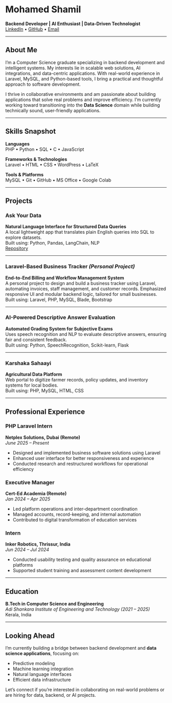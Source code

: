 # Mohamed Shamil  
**Backend Developer | AI Enthusiast | Data-Driven Technologist**  
[LinkedIn](https://www.linkedin.com/in/mohamed3shamil) • [GitHub](https://github.com/mohamed3shamil) • [Email](mailto:mhmdshamil03@gmail.com)

---

## About Me

I’m a Computer Science graduate specializing in backend development and intelligent systems. My interests lie in scalable web solutions, AI integrations, and data-centric applications. With real-world experience in Laravel, MySQL, and Python-based tools, I bring a practical and thoughtful approach to software development.

I thrive in collaborative environments and am passionate about building applications that solve real problems and improve efficiency. I’m currently working toward transitioning into the **Data Science** domain while building technically sound, user-friendly applications.

---

## Skills Snapshot

**Languages**  
PHP • Python • SQL • C • JavaScript

**Frameworks & Technologies**  
Laravel • HTML • CSS • WordPress • LaTeX

**Tools & Platforms**  
MySQL • Git • GitHub • MS Office • Google Colab

---

## Projects

### Ask Your Data  
**Natural Language Interface for Structured Data Queries**  
A local lightweight app that translates plain English queries into SQL to explore datasets.  
Built using: Python, Pandas, LangChain, NLP  
[Repository](https://github.com/mohamed3shamil/ask-your-data)

---

### Laravel-Based Business Tracker *(Personal Project)*  
**End-to-End Billing and Workflow Management System**  
A personal project to design and build a business tracker using Laravel, automating invoices, staff management, and customer records. Emphasized responsive UI and modular backend logic, tailored for small businesses.  
Built using: Laravel, PHP, MySQL, Blade, Bootstrap  

---

### AI-Powered Descriptive Answer Evaluation  
**Automated Grading System for Subjective Exams**  
Uses speech recognition and NLP to evaluate descriptive answers, ensuring fair and consistent feedback.  
Built using: Python, SpeechRecognition, Scikit-learn, Flask

---

### Karshaka Sahaayi  
**Agricultural Data Platform**  
Web portal to digitize farmer records, policy updates, and inventory systems for local bodies.  
Built using: PHP, MySQL, HTML, CSS

---

## Professional Experience

### PHP Laravel Intern  
**Netplex Solutions, Dubai (Remote)**  
*June 2025 – Present*  
- Designed and implemented business software solutions using Laravel  
- Enhanced user interface for better responsiveness and experience  
- Conducted research and restructured workflows for operational efficiency

### Executive Manager  
**Cert-Ed Academia (Remote)**  
*Jan 2024 – Apr 2025*  
- Led platform operations and inter-department coordination  
- Managed accounts, record-keeping, and internal automation  
- Contributed to digital transformation of education services

### Intern  
**Inker Robotics, Thrissur, India**  
*Jun 2024 – Jul 2024*  
- Conducted usability testing and quality assurance on educational platforms  
- Supported student training and assessment content development

---

## Education

**B.Tech in Computer Science and Engineering**  
*Adi Shankara Institute of Engineering and Technology (2021 – 2025)*  
Kerala, India

---

## Looking Ahead

I’m currently building a bridge between backend development and **data science applications**, focusing on:

- Predictive modeling  
- Machine learning integration  
- Natural language interfaces  
- Efficient data infrastructure  

Let’s connect if you’re interested in collaborating on real-world problems or are hiring for data, backend, or AI projects.

